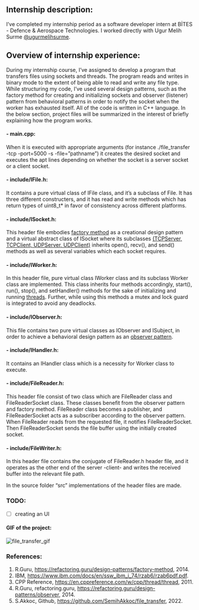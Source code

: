## Internship description:
I’ve completed my internship period as a software developer intern at BİTES - Defence & Aerospace Technologies. I worked directly with Ugur Melih Surme [@ugurmelihsurme](https://github.com/ugurmelihsurme).

## Overview of internship experience:
During my internship course, I’ve assigned to develop a program that transfers files using sockets and threads. The program reads and writes in binary mode to the extent of being able to read and write any file type. While structuring my code, I’ve used several design patterns, such as the factory method for creating and initializing sockets and observer (listener) pattern from behavioral patterns in order to notify the socket when the worker has exhausted itself. All of the code is written in C++ language.
In the below section, project files will be summarized in the interest of briefly explaining how the program works.
#### - main.cpp: 
When it is executed with appropriate arguments (for instance ./file_transfer -tcp -port=5000 -s -file=”pathname”) it creates the desired socket and executes the apt lines depending on whether the socket is a server socket or a client socket.
#### - include/IFile.h: 
It contains a pure virtual class of IFile class, and it’s a subclass of File. It has three different constructers, and it has read and write methods which has return types of uint8_t* in favor of consistency across different platforms.
#### - include/ISocket.h: 
This header file embodies [factory method](https://refactoring.guru/design-patterns/factory-method) as a creational design pattern and a virtual abstract class of ISocket where its subclasses [(TCPServer, TCPClient, UDPServer, UDPClient)](https://www.ibm.com/docs/en/ssw_ibm_i_74/rzab6/rzab6pdf.pdf) inherits open(), recv(), and send() methods as well as several variables which each socket requires.
#### - include/IWorker.h: 
In this header file, pure virtual class IWorker class and its subclass Worker class are implemented. This class inherits four methods accordingly, start(), run(), stop(), and setHandler() methods for the sake of initializing and running [threads](https://en.cppreference.com/w/cpp/thread/thread). Further, while using this methods a mutex and lock guard is integrated to avoid any deadlocks.
#### - include/IObserver.h: 
This file contains two pure virtual classes as IObserver and ISubject, in order to achieve a behavioral design pattern as an [observer pattern](https://refactoring.guru/design-patterns/observer).
#### - include/IHandler.h: 
It contains an IHandler class which is a necessity for Worker class to execute.
#### - include/FileReader.h: 
This header file consist of two class which are FileReader class and FileReaderSocket class. These classes benefit from the observer pattern and factory method. FileReader class becomes a publisher, and FileReaderSocket acts as a subscriber according to the observer pattern. When FileReader reads from the requested file, it notifies FileReaderSocket. Then FileReaderSocket sends the file buffer using the initially created socket. 
#### - include/FileWriter.h: 
In this header file contains the conjugate of FileReader.h header file, and it operates as the other end of the server -client- and writes the received buffer into the relevant file path.

In the source folder “src” implementations of the header files are made.

### TODO:
- [ ] creating an UI

#### GIF of the project:
![file_transfer_gif]()

### References:
1) R.Guru, https://refactoring.guru/design-patterns/factory-method, 2014.
2) IBM, https://www.ibm.com/docs/en/ssw_ibm_i_74/rzab6/rzab6pdf.pdf.
3) CPP Reference, https://en.cppreference.com/w/cpp/thread/thread, 2011.
4) R.Guru, refactoring.guru, https://refactoring.guru/design-patterns/observer, 2014.
5) S.Akkoc, Github, https://github.com/SemihAkkoc/file_transfer, 2022.
